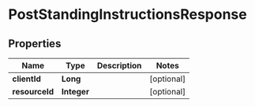 
# PostStandingInstructionsResponse

## Properties
Name | Type | Description | Notes
------------ | ------------- | ------------- | -------------
**clientId** | **Long** |  |  [optional]
**resourceId** | **Integer** |  |  [optional]



